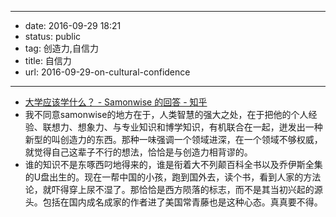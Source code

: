 - --
- date: 2016-09-29 18:21
- status: public
- tag: 创造力,自信力
- title: 自信力
- url: 2016-09-29-on-cultural-confidence
- --
- [大学应该学什么？ - Samonwise 的回答 - 知乎](https://www.zhihu.com/question/23470415/answer/33229282)
- 我不同意samonwise的地方在于，人类智慧的强大之处，在于把他的个人经验、联想力、想象力、与专业知识和博学知识，有机联合在一起，迸发出一种新型的叫创造力的东西。那种一味强调一个领域进深，在一个领域不够权威，就觉得自己这辈子不行的想法，恰恰是与创造力相背谬的。
- 谁的知识不是东啄西叼地得来的，谁是衔着大不列颠百科全书以及乔伊斯全集的U盘出生的。现在一帮中国的小孩，跑到国外去，读个书，看到人家的方法论，就吓得穿上尿不湿了。那恰恰是西方陨落的标志，而不是其当初兴起的源头。包括在国内成名成家的作者进了美国常青藤也是这种心态。真真要不得。
